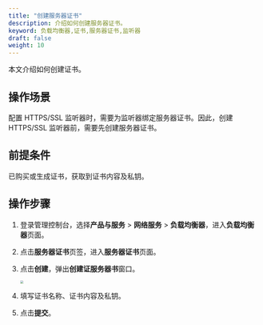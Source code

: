 ```yaml
---
title: "创建服务器证书"
description: 介绍如何创建服务器证书。
keyword: 负载均衡器,证书,服务器证书,监听器
draft: false
weight: 10
---
```


本文介绍如何创建证书。

## 操作场景

配置 HTTPS/SSL 监听器时，需要为监听器绑定服务器证书。因此，创建 HTTPS/SSL 监听器前，需要先创建服务器证书。

## 前提条件

已购买或生成证书，获取到证书内容及私钥。

## 操作步骤

1. 登录管理控制台，选择**产品与服务** > **网络服务** > **负载均衡器**，进入**负载均衡器**页面。

2. 点击**服务器证书**页签，进入**服务器证书**页面。

3. 点击**创建**，弹出**创建证服务器书**窗口。

   <img src="../../../_images/create_cert.png" style="zoom:40%;" />

4. 填写证书名称、证书内容及私钥。

5. 点击**提交**。
